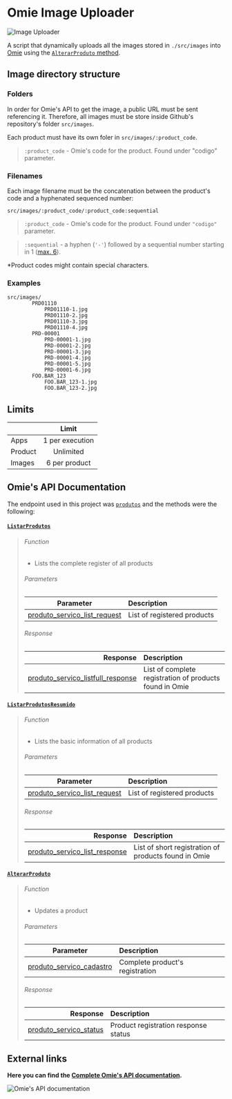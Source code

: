 # Omie Image Uploader

![Image Uploader](https://i.imgur.com/67noRO8.jpg)

 A script that dynamically uploads all the images stored in `./src/images` into [Omie](https://app.omie.com.br/) using the [`AlterarProduto` method](https://app.omie.com.br/api/v1/geral/produtos/#AlterarProduto).

 Image directory structure
 ---
 
 ### Folders
 
 In order for Omie's API to get the image, a public URL must be sent referencing it. Therefore, all images must be store inside Github's repository's folder `src/images`.
 
 Each product must have its own foler in `src/images/:product_code`.

 > `:product_code` - Omie's code for the product. Found under "codigo" parameter.
 
 ### Filenames

 Each image filename must be the concatenation between the product's code and a hyphenated sequenced number:
 
 `src/images/:product_code/:product_code:sequential`

 > `:product_code` - Omie's code for the product. Found under `"codigo"` parameter.
 
 >`:sequential` - a hyphen (`'-'`) followed by a sequential number starting in 1 ([max. 6](#External-links)).
 
\*Product codes might contain special characters.
 
### Examples

```
src/images/
        PRD01110
            PRD01110-1.jpg
            PRD01110-2.jpg
            PRD01110-3.jpg
            PRD01110-4.jpg
        PRD-00001
            PRD-00001-1.jpg
            PRD-00001-2.jpg
            PRD-00001-3.jpg
            PRD-00001-4.jpg
            PRD-00001-5.jpg
            PRD-00001-6.jpg
        FOO.BAR_123
            FOO.BAR_123-1.jpg
            FOO.BAR_123-2.jpg
```

Limits
---

| |Limit|
|---|:---:|
|Apps|1 per execution|
|Product|Unlimited|
|Images|6 per product|

Omie's API Documentation
---

The endpoint used in this project was [`produtos`](https://app.omie.com.br/api/v1/geral/produtos/) and the methods were the following:

#### [`ListarProdutos`](https://app.omie.com.br/api/v1/geral/produtos/#ListarProdutos)
>###### Function
>- Lists the complete register of all products
>
>###### Parameters
>|Parameter |Description|
>|:---:|:---|
>|[produto_servico_list_request](https://app.omie.com.br/api/v1/geral/produtos/#produto_servico_list_request) |List of registered products |
>
>###### Response
>|Response |Description|
>|---:|:---|
>|[produto_servico_listfull_response](https://app.omie.com.br/api/v1/geral/produtos/#produto_servico_listfull_response) |List of complete registration of products found in Omie|


#### [`ListarProdutosResumido`](https://app.omie.com.br/api/v1/geral/produtos/#ListarProdutosResumido)

>###### Function
>- Lists the basic information of all products
>
>###### Parameters
>|Parameter |Description|
>|:---:|:---|
>|[produto_servico_list_request](https://app.omie.com.br/api/v1/geral/produtos/#produto_servico_list_request) |List of registered products |
>
>###### Response
>|Response |Description|
>|---:|:---|
>|[produto_servico_list_response](https://app.omie.com.br/api/v1/geral/produtos/#produto_servico_list_response) |List of short registration of products found in Omie|


#### [`AlterarProduto`](https://app.omie.com.br/api/v1/geral/produtos/#AlterarProduto)

>###### Function
>- Updates a product
>
>###### Parameters
>|Parameter |Description|
>|:---:|:---|
>|[	produto_servico_cadastro](https://app.omie.com.br/api/v1/geral/produtos/#produto_servico_cadastro) |Complete product's registration |
>
>###### Response
>|Response |Description|
>|---:|:---|
>|[ produto_servico_status](https://app.omie.com.br/api/v1/geral/produtos/#produto_servico_status) |Product registration response status|

External links
---

**Here you can find the [Complete Omie's API documentation](https://app.omie.com.br/).**

![[Omie's API documentation](https://app.omie.com.br/developer/service-list/)](https://i.imgur.com/0sGNSsF.png)

